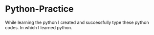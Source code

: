 # Python-Practice
While learning the python I created and successfully type these python codes. In which I learned python.
